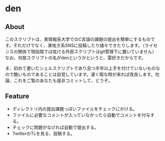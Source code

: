 # den
## About
このスクリプトは、某情報系大学でのC言語の課題の提出を簡単にするものです。それだけでなく、某呟き系SNSに投稿したり諸々できたりします。（ライセンスの関係で現段階では呟ける外部スクリプトはgit管理下に置いていません）
なお、何故スクリプトの名がdenというかというと、雷好きだからです。

ま、初めて書いたシェルスクリプトであり且つ半年以上手を付けていないものなので酷いものであることは自覚しています。凄く暇な時が来れば改良します。勿論、これをご覧のあなたも是非コミットして、どうぞ。

## Feature
* ディレクトリ内の提出課題っぽいファイルをチェックにかける。
* ファイルに必要なコメントが入っていなかったら自動でコメントを付与する。
* チェックに問題がなければ自動で提出する。
* TwitterのTLを見る、投稿する。
